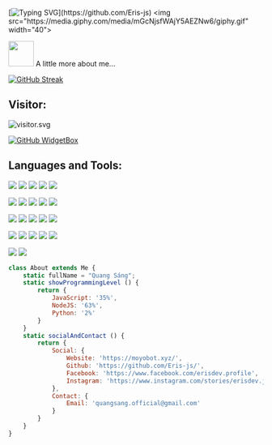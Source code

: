 [![Typing SVG](https://readme-typing-svg.herokuapp.com?color=%2336BCF7&size=25&vCenter=true&height=40&lines=Hi%2C+I'm+Eris+!;Welcome+to+my+Github+!;Chúc+bạn+một+ngày+mới+vui+vẻ;)](https://github.com/Eris-js) <img src="https://media.giphy.com/media/mGcNjsfWAjY5AEZNw6/giphy.gif" width="40">

<img src="https://media.giphy.com/media/VgCDAzcKvsR6OM0uWg/giphy.gif" width="50"> A little more about me...

<!-- <img align='right' src="https://github.com/blackcater/blackcater/raw/main/images/banner.gif" width="230"> -->

[![GitHub Streak](https://streak-stats.demolab.com?user=Eris-js&theme=great-gatsby&hide_border=true&border_radius=5.8&locale=vi&date_format=j%2Fn%5B%2FY%5D&exclude_days=Sun)](https://git.io/streak-stats)

## Visitor:

<img src="https://count.getloli.com/get/@Eris-js?theme=gelbooru" align='center' alt="visitor.svg"/>

[![GitHub WidgetBox](https://github-widgetbox.vercel.app/api/profile?username=Eris-js&data=followers,repositories,stars,commits&theme=darkmode)](https://github.com/Eris-js/github-widgetbox)
 

## Languages and Tools:

![](https://ziadoua.github.io/m3-Markdown-Badges/badges/Sponsor/sponsor2.svg)  ![](https://ziadoua.github.io/m3-Markdown-Badges/badges/VisualStudioCode/visualstudiocode2.svg)
![](https://ziadoua.github.io/m3-Markdown-Badges/badges/NodeJS/nodejs2.svg) ![](https://img.shields.io/badge/javascript-%23323330.svg?style=for-the-badge&logo=javascript&logoColor=%23F7DF1E) ![](https://ziadoua.github.io/m3-Markdown-Badges/badges/npm/npm2.svg)


![](https://ziadoua.github.io/m3-Markdown-Badges/badges/Postman/postman2.svg)
![](https://ziadoua.github.io/m3-Markdown-Badges/badges/NGINX/nginx2.svg)
![](https://ziadoua.github.io/m3-Markdown-Badges/badges/NextJS/nextjs2.svg)
![](https://ziadoua.github.io/m3-Markdown-Badges/badges/MongoDB/mongodb2.svg)
![](https://ziadoua.github.io/m3-Markdown-Badges/badges/Hacktoberfest2023/hacktoberfest20231.svg)

![](https://ziadoua.github.io/m3-Markdown-Badges/badges/Git/git2.svg)
![](https://ziadoua.github.io/m3-Markdown-Badges/badges/Express/express2.svg)
![](https://ziadoua.github.io/m3-Markdown-Badges/badges/Cloudflare/cloudflare2.svg)
![](https://ziadoua.github.io/m3-Markdown-Badges/badges/Bootstrap/bootstrap2.svg)
![](https://ziadoua.github.io/m3-Markdown-Badges/badges/Axios/axios2.svg)

![](https://ziadoua.github.io/m3-Markdown-Badges/badges/HTML/html2.svg)
![](https://ziadoua.github.io/m3-Markdown-Badges/badges/Gmail/gmail2.svg)
![](https://ziadoua.github.io/m3-Markdown-Badges/badges/Instagram/instagram2.svg)
![](https://ziadoua.github.io/m3-Markdown-Badges/badges/Discord/discord2.svg)
![](https://ziadoua.github.io/m3-Markdown-Badges/badges/PayPal/paypal2.svg)


![](https://dcbadge.limes.pink/api/shield/690948417320517632) ![](https://dcbadge.limes.pink/api/shield/1232335206787317880?bot=true)

```javascript
class About extends Me {
    static fullName = "Quang Sáng";
    static showProgrammingLevel () {
        return {
            JavaScript: '35%',
            NodeJS: '63%',
            Python: '2%'
        }
    }
    static socialAndContact () {
        return {
            Social: {
                Website: 'https://moyobot.xyz/',
                Github: 'https://github.com/Eris-js/',
                Facebook: 'https://www.facebook.com/erisdev.profile',
                Instagram: 'https://www.instagram.com/stories/erisdev.js'
            },
            Contact: {
                Email: 'quangsang.official@gmail.com'
            }
        }
    }
}
```
